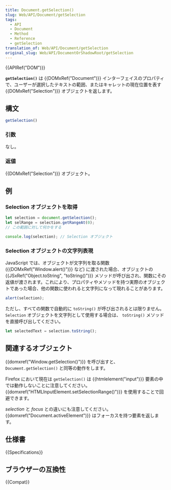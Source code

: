 ```yaml
---
title: Document.getSelection()
slug: Web/API/Document/getSelection
tags:
  - API
  - Document
  - Method
  - Reference
  - getSelection
translation_of: Web/API/Document/getSelection
original_slug: Web/API/DocumentOrShadowRoot/getSelection
---
```

{{APIRef("DOM")}}

**`getSelection()`** は {{DOMxRef("Document")}} インターフェイスのプロパティで、ユーザーが選択したテキストの範囲、またはキャレットの現在位置を表す {{DOMxRef("Selection")}} オブジェクトを返します。

## 構文

```js
getSelection()
```

### 引数

なし。

### 返値

{{DOMxRef("Selection")}} オブジェクト。

## 例

### Selection オブジェクトを取得

```js
let selection = document.getSelection();
let selRange = selection.getRangeAt(0);
// この範囲に対して何かをする

console.log(selection); // Selection オブジェクト
```

### Selection オブジェクトの文字列表現

JavaScript では、オブジェクトが文字列を取る関数 ({{DOMxRef("Window.alert()")}} など) に渡された場合、オブジェクトの {{JSxRef("Object.toString", "toString()")}} メソッドが呼び出され、関数にその返値が渡されます。これにより、プロパティやメソッドを持つ実際のオブジェクトであった場合、他の関数に使われると文字列になって現れることがあります。

```js
alert(selection);
```

ただし、すべての関数で自動的に `toString()` が呼び出されるとは限りません。 `Selection` オブジェクトを文字列として使用する場合は、 `toString()` メソッドを直接呼び出してください。

```js
let selectedText = selection.toString();
```

## 関連するオブジェクト

{{domxref("Window.getSelection()")}} を呼び出すと、 `Document.getSelection()` と同等の動作をします。

Firefox において現在は `getSelection()` は {{htmlelement("input")}} 要素の中では動作しないことに注意してください。 {{domxref("HTMLInputElement.setSelectionRange()")}} を使用することで回避できます。

_selection_ と _focus_ との違いにも注意してください。 {{domxref("Document.activeElement")}} はフォーカスを持つ要素を返します。

## 仕様書

{{Specifications}}

## ブラウザーの互換性

{{Compat}}
